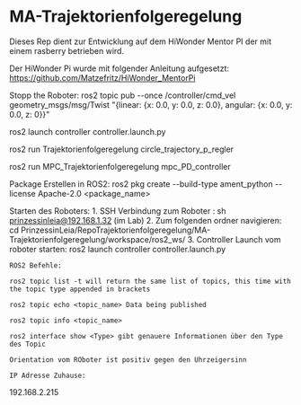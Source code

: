 # MA-Trajektorienfolgeregelung

Dieses Rep dient zur Entwicklung auf dem HiWonder Mentor PI der mit einem rasberry betrieben wird.

Der HiWonder Pi wurde mit folgender Anleitung aufgesetzt: https://github.com/Matzefritz/HiWonder_MentorPi

Stopp the Roboter: ros2 topic pub --once /controller/cmd_vel geometry_msgs/msg/Twist "{linear: {x: 0.0, y: 0.0, z: 0.0}, angular: {x: 0.0, y: 0.0, z: 0}}"

ros2 launch controller controller.launch.py

ros2 run Trajektorienfolgeregelung circle_trajectory_p_regler

ros2 run MPC_Trajektorienfolgeregelung mpc_PD_controller

Package Erstellen in ROS2:
    ros2 pkg create --build-type ament_python --license Apache-2.0 <package_name>

Starten des Roboters:
    1. SSH Verbindung zum Roboter : sh prinzessinleia@192.168.1.32 (im Lab)
    2. Zum folgenden ordner navigieren: cd PrinzessinLeia/RepoTrajektorienfolgeregelung/MA-Trajektorienfolgeregelung/workspace/ros2_ws/
    3. Controller Launch vom roboter starten: ros2 launch controller controller.launch.py

    ROS2 Befehle:

    ros2 topic list -t will return the same list of topics, this time with the topic type appended in brackets

    ros2 topic echo <topic_name> Data being published

    ros2 topic info <topic_name>

    ros2 interface show <Type> gibt genauere Informationen über den Type des Topic

    Orientation vom ROboter ist positiv gegen den Uhrzeigersinn

    IP Adresse Zuhause: 
192.168.2.215

    



